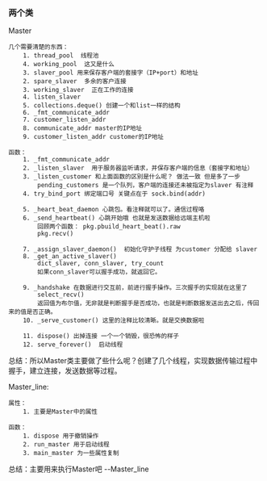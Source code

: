 
<!-- master文件的主要作用是什么呢？ -->

### 两个类

Master

    几个需要清楚的东西：
        1. thread_pool  线程池
        4. working_pool  这又是什么
        3. slaver_pool 用来保存客户端的套接字（IP+port）和地址
        2. spare_slaver  多余的客户连接
        3. working_slaver  正在工作的连接
        4. listen_slaver
        5. collections.deque() 创建一个和list一样的结构
        6. _fmt_communicate_addr
        7. customer_listen_addr
        8. communicate_addr master的IP地址
        9. customer_listen_addr customer的IP地址

    函数：
        1. _fmt_communicate_addr
        2. _listen_slaver  用于服务器监听请求，并保存客户端的信息（套接字和地址）
        3. _listen_customer 和上面函数的区别是什么呢？ 做法一致 但是多了一步
            pending_customers 是一个队列，客户端的连接还未被指定为slaver 有注释
        4. try_bind_port 绑定端口号 关键点在于 sock.bind(addr)

        5. _heart_beat_daemon 心跳包。看注释就可以了。通信过程咯
        6. _send_heartbeat() 心跳开始哦 也就是发送数据给远端主机啦
            回顾两个函数： pkg.pbuild_heart_beat().raw
            pkg.recv()

        7. _assign_slaver_daemon()  初始化守护子线程 为customer 分配给 slaver
        8. _get_an_active_slaver() 
            dict_slaver, conn_slaver, try_count 
            如果conn_slaver可以握手成功，就返回它。
        
        9. _handshake 在数据进行交互前，前进行握手操作。三次握手的实现就在这里了
            select_recv() 
            返回值为布尔值，无非就是判断握手是否成功，也就是判断数据发送出去之后，传回来的值是否正确。
        10. _serve_customer() 这里的注释比较清晰。就是交换数据啦

        11. dispose() 出掉连接 一个一个销毁，很恐怖的样子
        12. serve_forever()  启动线程
        
总结：所以Master类主要做了些什么呢？创建了几个线程，实现数据传输过程中握手，建立连接，发送数据等过程。

Master_line:

    属性：
        1. 主要是Master中的属性

    函数：
        1. dispose 用于撤销操作
        2. run_master 用于启动线程
        3. main_master 为一些属性复制

总结：主要用来执行Master吧
--Master_line